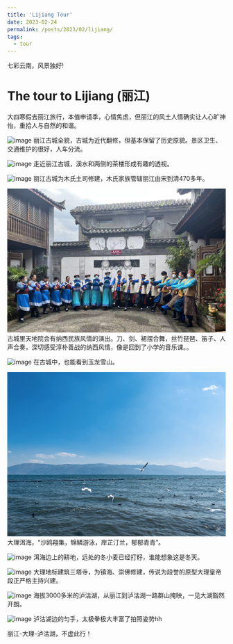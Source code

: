```yaml
---
title: 'Lijiang Tour'
date: 2023-02-24
permalink: /posts/2023/02/lijiang/
tags:
  - tour
---
```


七彩云南，风景独好!

The tour to Lijiang (丽江)
======


大四寒假去丽江旅行，本值申请季，心情焦虑，但丽江的风土人情确实让人心旷神怡，重拾人与自然的和谐。

![image](/images/lijiang/丽江古城全貌.jpg)
丽江古城全貌，古城为近代翻修，但基本保留了历史原貌。景区卫生、交通维护的很好，人车分流。

![image](/images/lijiang/丽江古城.jpg)
走近丽江古城，溪水和两侧的茶楼形成有趣的透视。

![image](/images/lijiang/%E6%9C%A8%E5%BA%9C.jpg)
丽江古城为木氏土司修建，木氏家族管辖丽江由宋到清470多年。

![image](/images/lijiang/%E5%A4%A9%E5%9C%B0%E9%99%A2.jpg)
古城里天地院会有纳西民族风情的演出。刀、剑、裙摆合舞，丝竹琵琶、笛子、人声合奏，深切感受淳朴善战的纳西风情，像是回到了小学的音乐课。。

![image](/images/lijiang/%E9%9B%AA%E5%B1%B1.jpg)
在古城中，也能看到玉龙雪山。

![image](/images/lijiang/%E6%B4%B1%E6%B5%B7.jpg)
大理洱海，“沙鸥翔集，锦鳞游泳，岸芷汀兰，郁郁青青”。

![image](/images/lijiang/%E6%B4%B1%E6%B5%B7%E5%86%9C%E5%9C%B0.jpg)
洱海边上的耕地，远处的冬小麦已经打籽，谁能想象这是冬天。

![image](/images/lijiang/%E4%B8%89%E5%A1%94%E5%AF%BA.jpg)
大理地标建筑三塔寺，为镇海、崇佛修建，传说为段誉的原型大理皇帝段正严格主持兴建。

![image](/images/lijiang/%E6%B3%B8%E6%B2%BD%E6%B9%96.jpg)
海拔3000多米的泸沽湖，从丽江到泸沽湖一路群山掩映，一见大湖豁然开朗。

![image](/images/lijiang/%E5%8C%80%E6%89%8B.jpg)
泸沽湖边的匀手，太极拳极大丰富了拍照姿势hh

丽江-大理-泸沽湖，不虚此行！